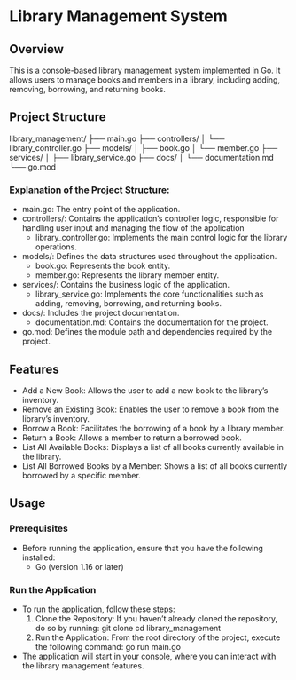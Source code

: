 # Library Management System

## Overview

This is a console-based library management system implemented in Go. 
It allows users to manage books and members in a library, including adding, removing, borrowing, and returning books.

## Project Structure

library_management/
├── main.go
├── controllers/
│ └── library_controller.go
├── models/
│ ├── book.go
│ └── member.go
├── services/
│ ├── library_service.go
├── docs/
│ └── documentation.md
└── go.mod

### Explanation of the Project Structure:
- main.go: The entry point of the application.
- controllers/: Contains the application’s controller logic, responsible for handling user input and managing the flow of the application
    - library_controller.go: Implements the main control logic for the library operations.
- models/: Defines the data structures used throughout the application.
    - book.go: Represents the book entity.
    - member.go: Represents the library member entity.
- services/: Contains the business logic of the application.
    - library_service.go: Implements the core functionalities such as adding, removing, borrowing, and returning books.
- docs/: Includes the project documentation.
    - documentation.md: Contains the documentation for the project.
- go.mod: Defines the module path and dependencies required by the project.



## Features

- Add a New Book: Allows the user to add a new book to the library’s inventory.
- Remove an Existing Book: Enables the user to remove a book from the library’s inventory.
- Borrow a Book: Facilitates the borrowing of a book by a library member.
- Return a Book: Allows a member to return a borrowed book.
- List All Available Books: Displays a list of all books currently available in the library.
- List All Borrowed Books by a Member: Shows a list of all books currently borrowed by a specific member.

## Usage

### Prerequisites
- Before running the application, ensure that you have the following installed:
    - Go (version 1.16 or later)

### Run the Application
- To run the application, follow these steps:
    1. Clone the Repository: If you haven’t already cloned the repository, do so by running:
        git clone <repository-url>
        cd library_management
    2. Run the Application: From the root directory of the project, execute the following command:
        go run main.go
- The application will start in your console, where you can interact with the library management features.

